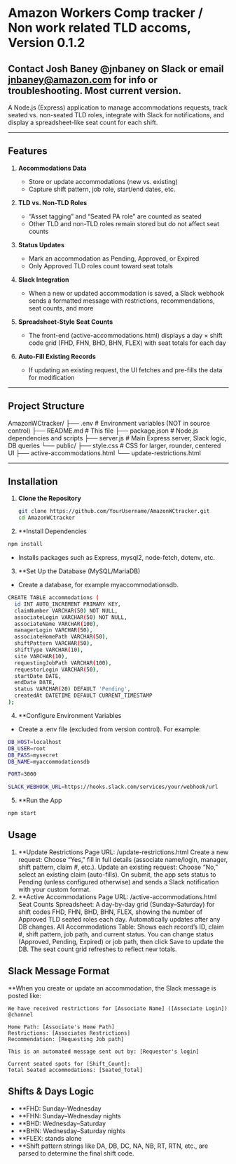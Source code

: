 # Amazon Workers Comp tracker / Non work related TLD accoms, Version 0.1.2
## Contact Josh Baney @jnbaney on Slack or email jnbaney@amazon.com for info or troubleshooting. Most current version. 

A Node.js (Express) application to manage accommodations requests, track seated vs. non-seated TLD roles, integrate with Slack for notifications, and display a spreadsheet-like seat count for each shift.

---

## Features

1. **Accommodations Data**  
   - Store or update accommodations (new vs. existing)  
   - Capture shift pattern, job role, start/end dates, etc.

2. **TLD vs. Non-TLD Roles**  
   - “Asset tagging” and “Seated PA role” are counted as seated  
   - Other TLD and non-TLD roles remain stored but do not affect seat counts

3. **Status Updates**  
   - Mark an accommodation as Pending, Approved, or Expired  
   - Only Approved TLD roles count toward seat totals

4. **Slack Integration**  
   - When a new or updated accommodation is saved, a Slack webhook sends a formatted message with restrictions, recommendations, seat counts, and more

5. **Spreadsheet-Style Seat Counts**  
   - The front-end (active-accommodations.html) displays a day × shift code grid (FHD, FHN, BHD, BHN, FLEX) with seat totals for each day

6. **Auto-Fill Existing Records**  
   - If updating an existing request, the UI fetches and pre-fills the data for modification

---

## Project Structure

AmazonWCtracker/
├── .env                  # Environment variables (NOT in source control)
├── README.md             # This file
├── package.json          # Node.js dependencies and scripts
├── server.js             # Main Express server, Slack logic, DB queries
└── public/
    ├── style.css         # CSS for larger, rounder, centered UI
    ├── active-accommodations.html
    └── update-restrictions.html



---

## Installation

1. **Clone the Repository**  
   ```bash
   git clone https://github.com/YourUsername/AmazonWCtracker.git
   cd AmazonWCtracker
2. **Install Dependencies
 ```bash
npm install
```
- Installs packages such as Express, mysql2, node-fetch, dotenv, etc.
  
3. **Set Up the Database (MySQL/MariaDB)
- Create a database, for example myaccommodationsdb.
```bash
CREATE TABLE accommodations (
  id INT AUTO_INCREMENT PRIMARY KEY,
  claimNumber VARCHAR(50) NOT NULL,
  associateLogin VARCHAR(50) NOT NULL,
  associateName VARCHAR(100),
  managerLogin VARCHAR(50),
  associateHomePath VARCHAR(50),
  shiftPattern VARCHAR(50),
  shiftType VARCHAR(10),
  site VARCHAR(10),
  requestingJobPath VARCHAR(100),
  requestorLogin VARCHAR(50),
  startDate DATE,
  endDate DATE,
  status VARCHAR(20) DEFAULT 'Pending',
  createdAt DATETIME DEFAULT CURRENT_TIMESTAMP
);
```
4. **Configure Environment Variables
- Create a .env file (excluded from version control). For example:
 ```bash
DB_HOST=localhost
DB_USER=root
DB_PASS=mysecret
DB_NAME=myaccommodationsdb

PORT=3000

SLACK_WEBHOOK_URL=https://hooks.slack.com/services/your/webhook/url
```
5. **Run the App
```bash
npm start
```
## Usage
1. **Update Restrictions Page
URL: /update-restrictions.html
Create a new request: Choose “Yes,” fill in full details (associate name/login, manager, shift pattern, claim #, etc.).
Update an existing request: Choose “No,” select an existing claim (auto-fills).
On submit, the app sets status to Pending (unless configured otherwise) and sends a Slack notification with your custom format.
2. **Active Accommodations Page
URL: /active-accommodations.html
Seat Counts Spreadsheet:
A day-by-day grid (Sunday–Saturday) for shift codes FHD, FHN, BHD, BHN, FLEX, showing the number of Approved TLD seated roles each day.
Automatically updates after any DB changes.
All Accommodations Table:
Shows each record’s ID, claim #, shift pattern, job path, and current status.
You can change status (Approved, Pending, Expired) or job path, then click Save to update the DB.
The seat count grid refreshes to reflect new totals.

## Slack Message Format
**When you create or update an accommodation, the Slack message is posted like:

```pgsql
We have received restrictions for [Associate Name] ([Associate Login])
@channel

Home Path: [Associate's Home Path]
Restrictions: [Associates Restrictions]
Recommendation: [Requesting Job path]

This is an automated message sent out by: [Requestor's login]

Current seated spots for [Shift_Count]:
Total Seated accommodations: [Seated_Total]
```

## Shifts & Days Logic
- **FHD: Sunday–Wednesday
- **FHN: Sunday–Wednesday nights
- **BHD: Wednesday–Saturday
- **BHN: Wednesday–Saturday nights
- **FLEX: stands alone
- **Shift pattern strings like DA, DB, DC, NA, NB, RT, RTN, etc., are parsed to determine the final shift code.
